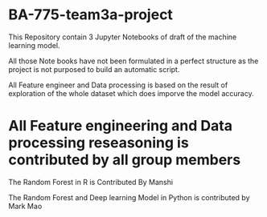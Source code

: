 # BA-775-team3a-project

This Repository contain 3 Jupyter Notebooks of draft of the machine learning model. 

All those Note books have not been formulated in a perfect structure as the project is not purposed to build an automatic script. 

All Feature engineer and Data processing is based on the result of exploration of the whole dataset which does imporve the model accuracy.

# All Feature engineering and Data processing reseasoning is contributed by all group members

The Random Forest in R is Contributed By Manshi

The Random Forest and Deep learning Model in Python is contributed by Mark Mao
